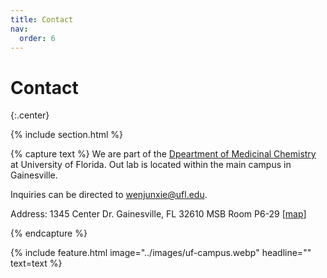 ```yaml
---
title: Contact
nav:
  order: 6
---
```


# <i class="fas fa-paper-plane"></i>Contact

{:.center}

{% include section.html %}


{% capture text %}
We are part of the [Dpeartment of Medicinal Chemistry](https://mc.pharmacy.ufl.edu/) at University of Florida. Out lab is located within the main campus in Gainesville.

Inquiries can be directed to [wenjunxie@ufl.edu](mailto:wenjunxie@ufl.edu).

Address: 1345 Center Dr. Gainesville, FL 32610 MSB Room P6-29 [[map](https://www.google.com/maps/place/University+of+Florida+Department+of+Medicinal+Chemistry/@29.6461573,-82.3841195,13.12z/data=!3m1!5s0x88e8a4aaddca48b1:0x2622d21cd5ac5ad5!4m6!3m5!1s0x88e8a39fcb8532a3:0x33d25fe51fb9e026!8m2!3d29.6402626!4d-82.3452726!16s%2Fg%2F1hm63mvr1?entry=ttu)] 

{% endcapture %}

{%
  include feature.html
  image="../images/uf-campus.webp"
  headline=""
  text=text
%}



